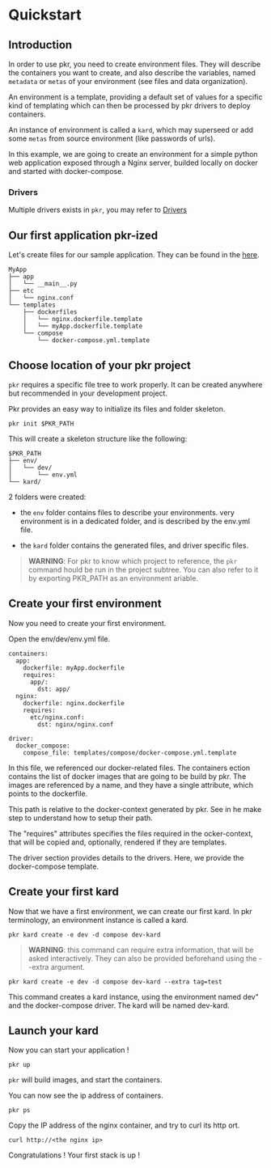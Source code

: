 # Quickstart

## Introduction

In order to use pkr, you need to create environment files. They will describe the containers you want to create, and also describe the
variables, named `metadata` or `metas` of your environment (see files and data organization).

An environment is a template, providing a default set of values for a specific kind of templating which can then be processed by pkr drivers to deploy containers.

An instance of environment is called a `kard`, which may superseed or add some `metas` from source environment (like passwords of urls).

In this example, we are going to create an environment for a simple python web application exposed through a Nginx server, builded locally on docker and started with docker-compose.

### Drivers

Multiple drivers exists in `pkr`, you may refer to [Drivers](drivers.md)

## Our first application pkr-ized

Let's create files for our sample application.
They can be found in the [here](sample/simple).

    MyApp
    ├── app
    │   └── __main__.py
    ├── etc
    │   └── nginx.conf
    └── templates
        ├── dockerfiles
        │   └── nginx.dockerfile.template
        │   └── myApp.dockerfile.template
        └── compose
            └── docker-compose.yml.template

## Choose location of your pkr project

`pkr` requires a specific file tree to work properly. It can be created anywhere but recommended in your development project.

Pkr provides an easy way to initialize its files and folder skeleton.

    pkr init $PKR_PATH

This will create a skeleton structure like the following:

    $PKR_PATH
    ├── env/
    │   └── dev/
    │       └── env.yml
    └── kard/

2 folders were created:

  * the `env` folder contains files to describe your environments. very environment is in a dedicated folder, and is described by the  env.yml file.

  * the `kard` folder contains the generated files, and driver specific files.

> **WARNING**: For pkr to know which project to reference, the `pkr` command hould be run in the project subtree. You can also refer to it by exporting PKR_PATH as an environment ariable.

## Create your first environment

Now you need to create your first environment.

Open the env/dev/env.yml file.

    containers:
      app:
        dockerfile: myApp.dockerfile
        requires:
          app/:
            dst: app/
      nginx:
        dockerfile: nginx.dockerfile
        requires:
          etc/nginx.conf:
            dst: nginx/nginx.conf

    driver:
      docker_compose:
        compose_file: templates/compose/docker-compose.yml.template

In this file, we referenced our docker-related files. The containers ection contains the list of docker images that are going to be build by pkr. The images are referenced by a name, and they have a single attribute, which points to the dockerfile.

This path is relative to the docker-context generated by pkr. See in he make step to understand how to setup their path.

The "requires" attributes specifies the files required in the ocker-context, that will be copied and, optionally, rendered if they are templates.

The driver section provides details to the drivers. Here, we provide the docker-compose template.

## Create your first kard

Now that we have a first environment, we can create our first kard. In pkr terminology, an environment instance is called a kard.

```
pkr kard create -e dev -d compose dev-kard
```

> **WARNING**:
   this command can require extra information, that will be asked
   interactively.
   They can also be provided beforehand using the --extra argument.

```
pkr kard create -e dev -d compose dev-kard --extra tag=test
```

This command creates a kard instance, using the environment named dev" and the docker-compose driver. The kard will be named dev-kard.

## Launch your kard

Now you can start your application !

```
pkr up
```

`pkr` will build images, and start the containers.

You can now see the ip address of containers.

```
pkr ps
```

Copy the IP address of the nginx container, and try to curl its http ort.

```
curl http://<the nginx ip>
```

Congratulations ! Your first stack is up !
